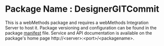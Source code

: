 # Package Name : DesignerGITCommit
This is a webMethods package and requires a webMethods Integration Server to host it. Package versioning and configuration can be found in the package [manifest](./DesignerGITCommit/manifest.v3) file. Service and API documentation is available on the package's home page http://&lt;server&gt;:&lt;port&gt;/&lt;packagename>.